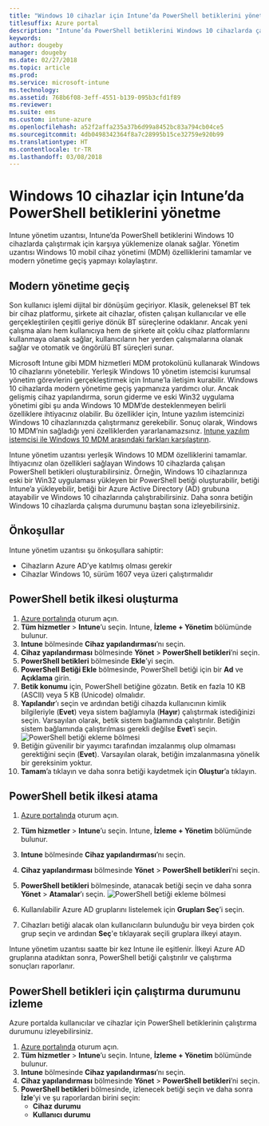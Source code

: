 ```yaml
---
title: "Windows 10 cihazlar için Intune’da PowerShell betiklerini yönetme"
titlesuffix: Azure portal
description: "Intune’da PowerShell betiklerini Windows 10 cihazlarda çalıştırmak için nasıl karşıya yükleyeceğinizi öğrenin."
keywords: 
author: dougeby
manager: dougeby
ms.date: 02/27/2018
ms.topic: article
ms.prod: 
ms.service: microsoft-intune
ms.technology: 
ms.assetid: 768b6f08-3eff-4551-b139-095b3cfd1f89
ms.reviewer: 
ms.suite: ems
ms.custom: intune-azure
ms.openlocfilehash: a52f2affa235a37b6d99a8452bc83a794cb04ce5
ms.sourcegitcommit: 4db0498342364f8a7c28995b15ce32759e920b99
ms.translationtype: HT
ms.contentlocale: tr-TR
ms.lasthandoff: 03/08/2018
---
```

# <a name="manage-powershell-scripts-in-intune-for-windows-10-devices"></a>Windows 10 cihazlar için Intune’da PowerShell betiklerini yönetme
Intune yönetim uzantısı, Intune’da PowerShell betiklerini Windows 10 cihazlarda çalıştırmak için karşıya yüklemenize olanak sağlar. Yönetim uzantısı Windows 10 mobil cihaz yönetimi (MDM) özelliklerini tamamlar ve modern yönetime geçiş yapmayı kolaylaştırır.

## <a name="moving-to-modern-management"></a>Modern yönetime geçiş
Son kullanıcı işlemi dijital bir dönüşüm geçiriyor. Klasik, geleneksel BT tek bir cihaz platformu, şirkete ait cihazlar, ofisten çalışan kullanıcılar ve elle gerçekleştirilen çeşitli geriye dönük BT süreçlerine odaklanır. Ancak yeni çalışma alanı hem kullanıcıya hem de şirkete ait çoklu cihaz platformlarını kullanmaya olanak sağlar, kullanıcıların her yerden çalışmalarına olanak sağlar ve otomatik ve öngörülü BT süreçleri sunar. 

Microsoft Intune gibi MDM hizmetleri MDM protokolünü kullanarak Windows 10 cihazlarını yönetebilir. Yerleşik Windows 10 yönetim istemcisi kurumsal yönetim görevlerini gerçekleştirmek için Intune’la iletişim kurabilir. Windows 10 cihazlarda modern yönetime geçiş yapmanıza yardımcı olur. Ancak gelişmiş cihaz yapılandırma, sorun giderme ve eski Win32 uygulama yönetimi gibi şu anda Windows 10 MDM’de desteklenmeyen belirli özelliklere ihtiyacınız olabilir. Bu özellikler için, Intune yazılım istemcinizi Windows 10 cihazlarınızda çalıştırmanız gerekebilir. Sonuç olarak, Windows 10 MDM’nin sağladığı yeni özelliklerden yararlanamazsınız. [Intune yazılım istemcisi ile Windows 10 MDM arasındaki farkları karşılaştırın](https://docs.microsoft.com/intune-classic/deploy-use/pc-management-comparison).

Intune yönetim uzantısı yerleşik Windows 10 MDM özelliklerini tamamlar. İhtiyacınız olan özellikleri sağlayan Windows 10 cihazlarda çalışan PowerShell betikleri oluşturabilirsiniz. Örneğin, Windows 10 cihazlarınıza eski bir Win32 uygulaması yükleyen bir PowerShell betiği oluşturabilir, betiği Intune’a yükleyebilir, betiği bir Azure Active Directory (AD) grubuna atayabilir ve Windows 10 cihazlarında çalıştırabilirsiniz. Daha sonra betiğin Windows 10 cihazlarda çalışma durumunu baştan sona izleyebilirsiniz.

## <a name="prerequisites"></a>Önkoşullar
Intune yönetim uzantısı şu önkoşullara sahiptir:
- Cihazların Azure AD’ye katılmış olması gerekir
- Cihazlar Windows 10, sürüm 1607 veya üzeri çalıştırmalıdır

## <a name="create-a-powershell-script-policy"></a>PowerShell betik ilkesi oluşturma 
1. [Azure portalında](https://portal.azure.com) oturum açın.
2. **Tüm hizmetler** > **Intune**’u seçin. Intune, **İzleme + Yönetim** bölümünde bulunur.
3. **Intune** bölmesinde **Cihaz yapılandırması**’nı seçin.
4. **Cihaz yapılandırması** bölmesinde **Yönet** > **PowerShell betikleri**’ni seçin.
5. **PowerShell betikleri** bölmesinde **Ekle**’yi seçin.
6. **PowerShell Betiği Ekle** bölmesinde, PowerShell betiği için bir **Ad** ve **Açıklama** girin.
7. **Betik konumu** için, PowerShell betiğine gözatın. Betik en fazla 10 KB (ASCII) veya 5 KB (Unicode) olmalıdır.
8. **Yapılandır**’ı seçin ve ardından betiği cihazda kullanıcının kimlik bilgileriyle (**Evet**) veya sistem bağlamıyla (**Hayır**) çalıştırmak istediğinizi seçin. Varsayılan olarak, betik sistem bağlamında çalıştırılır. Betiğin sistem bağlamında çalıştırılması gerekli değilse **Evet**’i seçin. 
  ![PowerShell betiği ekleme bölmesi](./media/mgmt-extension-add-script.png)
9. Betiğin güvenilir bir yayımcı tarafından imzalanmış olup olmaması gerektiğini seçin (**Evet**). Varsayılan olarak, betiğin imzalanmasına yönelik bir gereksinim yoktur. 
10. **Tamam**’a tıklayın ve daha sonra betiği kaydetmek için **Oluştur**’a tıklayın.

## <a name="assign-a-powershell-script-policy"></a>PowerShell betik ilkesi atama
1. [Azure portalında](https://portal.azure.com) oturum açın.
2. **Tüm hizmetler** > **Intune**’u seçin. Intune, **İzleme + Yönetim** bölümünde bulunur.
3. **Intune** bölmesinde **Cihaz yapılandırması**’nı seçin.
4. **Cihaz yapılandırması** bölmesinde **Yönet** > **PowerShell betikleri**’ni seçin.
5. **PowerShell betikleri** bölmesinde, atanacak betiği seçin ve daha sonra **Yönet** > **Atamalar**’ı seçin.
  ![PowerShell betiği ekleme bölmesi](./media/mgmt-extension-assignments.png)
 
6. Kullanılabilir Azure AD gruplarını listelemek için **Grupları Seç**’i seçin. 
7. Cihazları betiği alacak olan kullanıcıların bulunduğu bir veya birden çok grup seçin ve ardından **Seç**'e tıklayarak seçili gruplara ilkeyi atayın.

Intune yönetim uzantısı saatte bir kez Intune ile eşitlenir. İlkeyi Azure AD gruplarına atadıktan sonra, PowerShell betiği çalıştırılır ve çalıştırma sonuçları raporlanır. 
 
## <a name="monitor-run-status-for-powershell-scripts"></a>PowerShell betikleri için çalıştırma durumunu izleme
Azure portalda kullanıcılar ve cihazlar için PowerShell betiklerinin çalıştırma durumunu izleyebilirsiniz.
1. [Azure portalında](https://portal.azure.com) oturum açın.
2. **Tüm hizmetler** > **Intune**’u seçin. Intune, **İzleme + Yönetim** bölümünde bulunur.
3. **Intune** bölmesinde **Cihaz yapılandırması**’nı seçin.
4. **Cihaz yapılandırması** bölmesinde **Yönet** > **PowerShell betikleri**’ni seçin.
5. **PowerShell betikleri** bölmesinde, izlenecek betiği seçin ve daha sonra **İzle**’yi ve şu raporlardan birini seçin:
   - **Cihaz durumu**
   - **Kullanıcı durumu**
